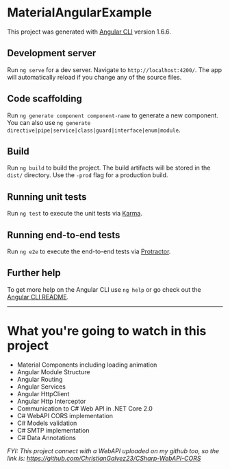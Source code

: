 # MaterialAngularExample

This project was generated with [Angular CLI](https://github.com/angular/angular-cli) version 1.6.6.

## Development server

Run `ng serve` for a dev server. Navigate to `http://localhost:4200/`. The app will automatically reload if you change any of the source files.

## Code scaffolding

Run `ng generate component component-name` to generate a new component. You can also use `ng generate directive|pipe|service|class|guard|interface|enum|module`.

## Build

Run `ng build` to build the project. The build artifacts will be stored in the `dist/` directory. Use the `-prod` flag for a production build.

## Running unit tests

Run `ng test` to execute the unit tests via [Karma](https://karma-runner.github.io).

## Running end-to-end tests

Run `ng e2e` to execute the end-to-end tests via [Protractor](http://www.protractortest.org/).

## Further help

To get more help on the Angular CLI use `ng help` or go check out the [Angular CLI README](https://github.com/angular/angular-cli/blob/master/README.md).

---


# What you're going to watch in this project

* Material Components including loading animation
* Angular Module Structure
* Angular Routing
* Angular Services
* Angular HttpClient
* Angular Http Interceptor
* Communication to C# Web API in .NET Core 2.0
* C# WebAPI CORS implementation
* C# Models validation
* C# SMTP implementation
* C# Data Annotations

*FYI: This project connect with a WebAPI uploaded on my github too, so the link is: https://github.com/ChristianGalvez23/CSharp-WebAPI-CORS*
